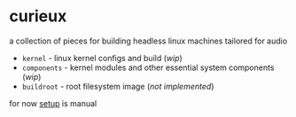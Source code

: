 # curieux

a collection of pieces for building headless linux machines tailored for audio 

* `kernel` - linux kernel configs and build (_wip_)
* `components` - kernel modules and other essential system components (_wip_)
* `buildroot` - root filesystem image (_not implemented_)

for now [setup](SETUP.md) is manual 
